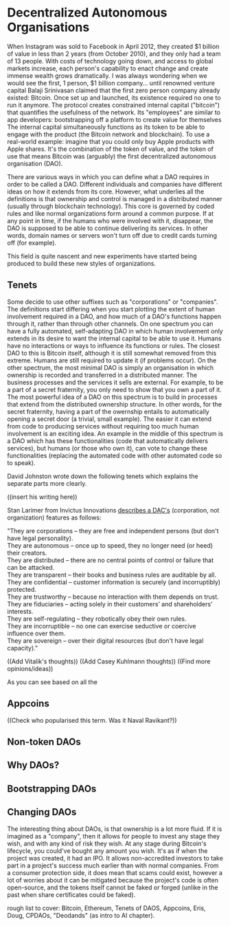 # Decentralized Autonomous Organisations

When Instagram was sold to Facebook in April 2012, they created $1 billion of value in less than 2 years (from October 2010), and they only had a team of 13 people. With costs of technology going down, and access to global markets increase, each person's capability to enact change and create immense wealth grows dramatically. I was always wondering when we would see the first, 1 person, $1 billion company... until renowned venture capital Balaji Srinivasan claimed that the first zero person company already existed: Bitcoin. Once set up and launched, its existence required no one to run it anymore. The protocol creates constrained internal capital ("bitcoin") that quantifies the usefulness of the network. Its "employees" are similar to app developers: bootstrapping off a platform to create value for themselves The internal capital simultaneously functions as its token to be able to engage with the product (the Bitcoin network and blockchain). To use a real-world example: imagine that you could only buy Apple products with Apple shares. It's the combination of the token of value, and the token of use that means Bitcoin was (arguably) the first decentralized autonomous organisation (DAO).

There are various ways in which you can define what a DAO requires in order to be called a DAO. Different individuals and companies have different ideas on how it extends from its core. However, what underlies all the definitions is that ownership and control is managed in a distributed manner (usually through blockchain technology). This core is governed by coded rules and like normal organizations form around a common purpose. If at any point in time, if the humans who were involved with it, disappear, the DAO is supposed to be able to continue delivering its services. In other words, domain names or servers won't turn off due to credit cards turning off (for example).

This field is quite nascent and new experiments have started being produced to build these new styles of organizations.

## Tenets

Some decide to use other suffixes such as "corporations" or "companies". The definitions start differing when you start plotting the extent of human involvement required in a DAO, and how much of a DAO's functions happen through it, rather than through other channels. On one spectrum you can have a fully automated, self-adapting DAO in which human involvement only extends in its desire to want the internal capital to be able to use it. Humans have no interactions or ways to influence its functions or rules. The closest DAO to this is Bitcoin itself, although it is still somewhat removed from this extreme. Humans are still required to update it (if problems occur). On the other spectrum, the most minimal DAO is simply an organisation in which ownership is recorded and transferred in a distributed manner. The business processes and the services it sells are external. For example, to be a part of a secret fraternity, you only need to show that you own a part of it. The most powerful idea of a DAO on this spectrum is to build in processes that extend from the distributed ownership structure. In other words, for the secret fraternity, having a part of the owernship entails to automatically opening a secret door (a trivial, small example). The easier it can extend from code to producing services without requiring too much human involvement is an exciting idea. An example in the middle of this spectrum is a DAO which has these functionalities (code that automatically delivers services), but humans (or those who own it), can vote to change these functionalities (replacing the automated code with other automated code so to speak). 

David Johnston wrote down the following tenets which explains the separate parts more clearly.

((insert his writing here))

Stan Larimer from Invictus Innovations [describes a DAC's](http://letstalkbitcoin.com/bitcoin-and-the-three-laws-of-robotics/#.UpKv78Ssi-2) (corporation, not organization) features as follows:

"They are corporations – they are free and independent persons (but don't have legal personality).  
They are autonomous – once up to speed, they no longer need (or heed) their creators.  
They are distributed – there are no central points of control or failure that can be attacked.  
They are transparent – their books and business rules are auditable by all.  
They are confidential – customer information is securely (and incorruptibly) protected.  
They are trustworthy – because no interaction with them depends on trust.  
They are fiduciaries – acting solely in their customers’ and shareholders' interests.  
They are self-regulating – they robotically obey their own rules.  
They are incorruptible – no one can exercise seductive or coercive influence over them.  
They are sovereign – over their digital resources (but don't have legal capacity)."

((Add Vitalik's thoughts))
((Add Casey Kuhlmann thoughts))
((Find more opinions/ideas))

As you can see based on all the 

## Appcoins

((Check who popularised this term. Was it Naval Ravikant?))

## Non-token DAOs



## Why DAOs?

## Bootstrapping DAOs

## Changing DAOs

The interesting thing about DAOs, is that ownership is a lot more fluid. If it is imagined as a "company", then it allows for people to invest any stage they wish, and with any kind of risk they wish. At any stage during Bitcoin's lifecycle, you could've bought any amount you wish. It's as if when the project was created, it had an IPO. It allows non-accredited investors to take part in a project's success much earlier than with normal companies. From a consumer protection side, it does mean that scams could exist, however a lot of worries about it can be mitigated because the project's code is often open-source, and the tokens itself cannot be faked or forged (unlike in the past when share certificates could be faked).

rough list to cover: Bitcoin, Ethereum, Tenets of DAOS, Appcoins, Eris, Doug, CPDAOs, "Deodands" (as intro to AI chapter).

